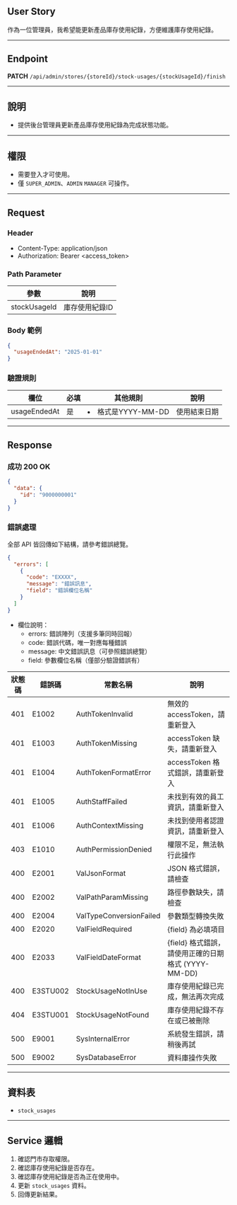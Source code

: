 ## User Story

作為一位管理員，我希望能更新產品庫存使用紀錄，方便維護庫存使用紀錄。

---

## Endpoint

**PATCH** `/api/admin/stores/{storeId}/stock-usages/{stockUsageId}/finish`

---

## 說明

- 提供後台管理員更新產品庫存使用紀錄為完成狀態功能。

---

## 權限

- 需要登入才可使用。
- 僅 `SUPER_ADMIN`、`ADMIN` `MANAGER` 可操作。

---

## Request

### Header

- Content-Type: application/json
- Authorization: Bearer <access_token>

### Path Parameter

| 參數         | 說明           |
| ------------ | -------------- |
| stockUsageId | 庫存使用紀錄ID |

### Body 範例

```json
{
  "usageEndedAt": "2025-01-01"
}
```

### 驗證規則

| 欄位         | 必填 | 其他規則             | 說明         |
| ------------ | ---- | -------------------- | ------------ |
| usageEndedAt | 是   | <li>格式是YYYY-MM-DD | 使用結束日期 |

---

## Response

### 成功 200 OK

```json
{
  "data": {
    "id": "9000000001"
  }
}
```

### 錯誤處理

全部 API 皆回傳如下結構，請參考錯誤總覽。

```json
{
  "errors": [
    {
      "code": "EXXXX",
      "message": "錯誤訊息",
      "field": "錯誤欄位名稱"
    }
  ]
}
```

- 欄位說明：
  - errors: 錯誤陣列（支援多筆同時回報）
  - code: 錯誤代碼，唯一對應每種錯誤
  - message: 中文錯誤訊息（可參照錯誤總覽）
  - field: 參數欄位名稱（僅部分驗證錯誤有）

| 狀態碼 | 錯誤碼   | 常數名稱                | 說明                                                |
| ------ | -------- | ----------------------- | --------------------------------------------------- |
| 401    | E1002    | AuthTokenInvalid        | 無效的 accessToken，請重新登入                      |
| 401    | E1003    | AuthTokenMissing        | accessToken 缺失，請重新登入                        |
| 401    | E1004    | AuthTokenFormatError    | accessToken 格式錯誤，請重新登入                    |
| 401    | E1005    | AuthStaffFailed         | 未找到有效的員工資訊，請重新登入                    |
| 401    | E1006    | AuthContextMissing      | 未找到使用者認證資訊，請重新登入                    |
| 403    | E1010    | AuthPermissionDenied    | 權限不足，無法執行此操作                            |
| 400    | E2001    | ValJsonFormat           | JSON 格式錯誤，請檢查                               |
| 400    | E2002    | ValPathParamMissing     | 路徑參數缺失，請檢查                                |
| 400    | E2004    | ValTypeConversionFailed | 參數類型轉換失敗                                    |
| 400    | E2020    | ValFieldRequired        | {field} 為必填項目                                  |
| 400    | E2033    | ValFieldDateFormat      | {field} 格式錯誤，請使用正確的日期格式 (YYYY-MM-DD) |
| 400    | E3STU002 | StockUsageNotInUse      | 庫存使用紀錄已完成，無法再次完成                    |
| 404    | E3STU001 | StockUsageNotFound      | 庫存使用紀錄不存在或已被刪除                        |
| 500    | E9001    | SysInternalError        | 系統發生錯誤，請稍後再試                            |
| 500    | E9002    | SysDatabaseError        | 資料庫操作失敗                                      |

---

## 資料表

- `stock_usages`

---

## Service 邏輯

1. 確認門市存取權限。
2. 確認庫存使用紀錄是否存在。
4. 確認庫存使用紀錄是否為正在使用中。
5. 更新 `stock_usages` 資料。
6. 回傳更新結果。
